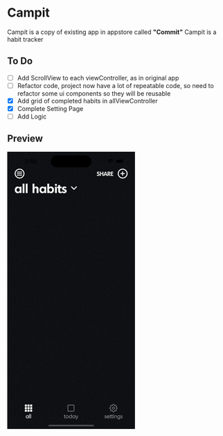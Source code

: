 # Campit
Campit is a copy of existing app in appstore called **"Commit"**
Campit is a habit tracker

## To Do
- [ ] Add ScrollView to each viewController, as in original app
- [ ] Refactor code, project now have a lot of repeatable code, so need to refactor some ui components so they will be reusable
- [x] Add grid of completed habits in allViewController
- [x] Complete Setting Page
- [ ] Add Logic

## Preview
![](https://github.com/akhmetpekov/Campit/blob/main/gifs/preview.gif)
